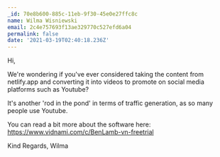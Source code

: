 ```yaml
---
_id: 70e8b600-885c-11eb-9f30-45e0e27ffc8c
name: Wilma Wisniewski
email: 2c4e757693f13ae329770c527efd6a04
permalink: false
date: '2021-03-19T02:40:18.236Z'
---
```

Hi,

We're wondering if you've ever considered taking the content from netlify.app and converting it into videos to promote on social media platforms such as Youtube?

It's another 'rod in the pond' in terms of traffic generation, as so many people use Youtube.

You can read a bit more about the software here: https://www.vidnami.com/c/BenLamb-vn-freetrial

Kind Regards,
Wilma
